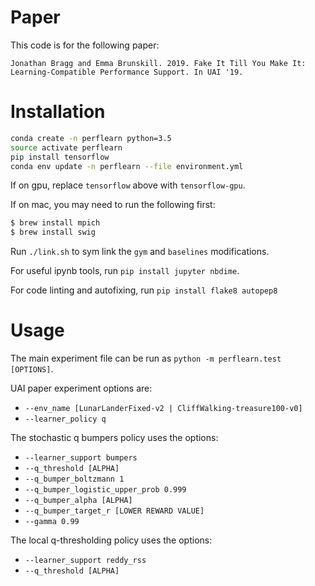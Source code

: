 # Paper

This code is for the following paper:
```
Jonathan Bragg and Emma Brunskill. 2019. Fake It Till You Make It: Learning-Compatible Performance Support. In UAI '19.
```

# Installation

```bash
conda create -n perflearn python=3.5
source activate perflearn
pip install tensorflow
conda env update -n perflearn --file environment.yml
```

If on gpu, replace `tensorflow` above with `tensorflow-gpu`.

If on mac, you may need to run the following first:
```bash
$ brew install mpich
$ brew install swig
```

Run `./link.sh` to sym link the `gym` and `baselines` modifications.

For useful ipynb tools, run `pip install jupyter nbdime`.

For code linting and autofixing, run `pip install flake8 autopep8`

# Usage

The main experiment file can be run as `python -m perflearn.test [OPTIONS]`.

UAI paper experiment options are:
- `--env_name [LunarLanderFixed-v2 | CliffWalking-treasure100-v0]`
- `--learner_policy q`

The stochastic q bumpers policy uses the options:
- `--learner_support bumpers`
- `--q_threshold [ALPHA]`
- `--q_bumper_boltzmann 1`
- `--q_bumper_logistic_upper_prob 0.999`
- `--q_bumper_alpha [ALPHA]`
- `--q_bumper_target_r [LOWER REWARD VALUE]`
- `--gamma 0.99`

The local q-thresholding policy uses the options:
- `--learner_support reddy_rss`
- `--q_threshold [ALPHA]`



